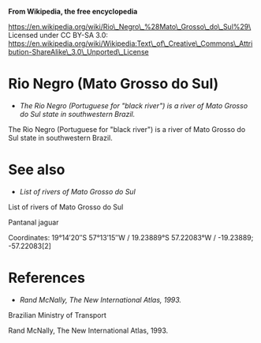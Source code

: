 **From Wikipedia, the free encyclopedia**

https://en.wikipedia.org/wiki/Rio\_Negro\_%28Mato\_Grosso\_do\_Sul%29\
Licensed under CC BY-SA 3.0:\
https://en.wikipedia.org/wiki/Wikipedia:Text\_of\_Creative\_Commons\_Attribution-ShareAlike\_3.0\_Unported\_License

Rio Negro (Mato Grosso do Sul)
==============================

-   *The Rio Negro (Portuguese for "black river") is a river of Mato
    Grosso do Sul state in southwestern Brazil.*

The Rio Negro (Portuguese for "black river") is a river of Mato Grosso
do Sul state in southwestern Brazil.

See also
========

-   *List of rivers of Mato Grosso do Sul*

List of rivers of Mato Grosso do Sul

Pantanal jaguar

Coordinates: 19°14′20″S 57°13′15″W﻿ / ﻿19.23889°S 57.22083°W﻿ /
-19.23889; -57.22083\[2\]

References
==========

-   *Rand McNally, The New International Atlas, 1993.*

Brazilian Ministry of Transport

Rand McNally, The New International Atlas, 1993.
